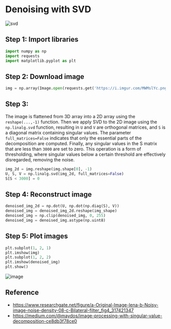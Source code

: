 # Denoising with SVD

![svd](https://github.com/hughiephan/DPL/assets/16631121/5383ea44-f295-4a6e-a13f-32fbe56ed67a)

## Step 1: Import libraries
```python
import numpy as np
import requests
import matplotlib.pyplot as plt
```

## Step 2: Download image
```python
img = np.array(Image.open(requests.get('https://i.imgur.com/MWMslYc.png', stream=True).raw))
```

## Step 3: 

The image is flattened from 3D array into a 2D array using the `reshape(...,-1)` function. Then we apply SVD to the 2D image using the `np.linalg.svd` function, resulting in `U` and `V` are orthogonal matrices, and `S` is a diagonal matrix containing singular values. The parameter `full_matrices=False` indicates that only the essential parts of the decomposition are computed. Finally, any singular values in the S matrix that are less than `3000` are set to zero. This operation is a form of thresholding, where singular values below a certain threshold are effectively disregarded, removing the noise.

```python
img_2d = img.reshape(img.shape[0], -1)
U, S, V = np.linalg.svd(img_2d, full_matrices=False)
S[S < 3000] = 0
```

## Step 4: Reconstruct image
```python
denoised_img_2d = np.dot(U, np.dot(np.diag(S), V))
denoised_img = denoised_img_2d.reshape(img_shape)
denoised_img = np.clip(denoised_img, 0, 255)
denoised_img = denoised_img.astype(np.uint8)
```

## Step 5: Plot images
```python
plt.subplot(1, 2, 1)
plt.imshow(img)
plt.subplot(1, 2, 2)
plt.imshow(denoised_img)
plt.show()
```

![image](https://github.com/hughiephan/DPL/assets/16631121/7f702758-0dd4-46ad-b29c-fbb653836f67)

## Reference
- https://www.researchgate.net/figure/a-Original-Image-lena-b-Noisy-image-noise-density-08-c-Bilateral-filter_fig4_317421347
- https://medium.com/@maydos/image-processing-with-singular-value-decomposition-ce8db3f78ce0

